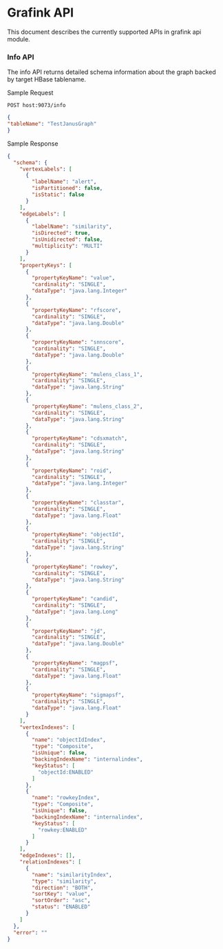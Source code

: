 # Grafink API
This document describes the currently supported APIs in grafink api module.

### Info API

The info API returns detailed schema information about the graph backed by target HBase tablename.

Sample Request

```POST host:9073/info```
```json
{
"tableName": "TestJanusGraph"
}
```

Sample Response
```json
{
  "schema": {
    "vertexLabels": [
      {
        "labelName": "alert",
        "isPartitioned": false,
        "isStatic": false
      }
    ],
    "edgeLabels": [
      {
        "labelName": "similarity",
        "isDirected": true,
        "isUnidirected": false,
        "multiplicity": "MULTI"
      }
    ],
    "propertyKeys": [
      {
        "propertyKeyName": "value",
        "cardinality": "SINGLE",
        "dataType": "java.lang.Integer"
      },
      {
        "propertyKeyName": "rfscore",
        "cardinality": "SINGLE",
        "dataType": "java.lang.Double"
      },
      {
        "propertyKeyName": "snnscore",
        "cardinality": "SINGLE",
        "dataType": "java.lang.Double"
      },
      {
        "propertyKeyName": "mulens_class_1",
        "cardinality": "SINGLE",
        "dataType": "java.lang.String"
      },
      {
        "propertyKeyName": "mulens_class_2",
        "cardinality": "SINGLE",
        "dataType": "java.lang.String"
      },
      {
        "propertyKeyName": "cdsxmatch",
        "cardinality": "SINGLE",
        "dataType": "java.lang.String"
      },
      {
        "propertyKeyName": "roid",
        "cardinality": "SINGLE",
        "dataType": "java.lang.Integer"
      },
      {
        "propertyKeyName": "classtar",
        "cardinality": "SINGLE",
        "dataType": "java.lang.Float"
      },
      {
        "propertyKeyName": "objectId",
        "cardinality": "SINGLE",
        "dataType": "java.lang.String"
      },
      {
        "propertyKeyName": "rowkey",
        "cardinality": "SINGLE",
        "dataType": "java.lang.String"
      },
      {
        "propertyKeyName": "candid",
        "cardinality": "SINGLE",
        "dataType": "java.lang.Long"
      },
      {
        "propertyKeyName": "jd",
        "cardinality": "SINGLE",
        "dataType": "java.lang.Double"
      },
      {
        "propertyKeyName": "magpsf",
        "cardinality": "SINGLE",
        "dataType": "java.lang.Float"
      },
      {
        "propertyKeyName": "sigmapsf",
        "cardinality": "SINGLE",
        "dataType": "java.lang.Float"
      }
    ],
    "vertexIndexes": [
      {
        "name": "objectIdIndex",
        "type": "Composite",
        "isUnique": false,
        "backingIndexName": "internalindex",
        "keyStatus": [
          "objectId:ENABLED"
        ]
      },
      {
        "name": "rowkeyIndex",
        "type": "Composite",
        "isUnique": false,
        "backingIndexName": "internalindex",
        "keyStatus": [
          "rowkey:ENABLED"
        ]
      }
    ],
    "edgeIndexes": [],
    "relationIndexes": [
      {
        "name": "similarityIndex",
        "type": "similarity",
        "direction": "BOTH",
        "sortKey": "value",
        "sortOrder": "asc",
        "status": "ENABLED"
      }
    ]
  },
  "error": ""
}
```